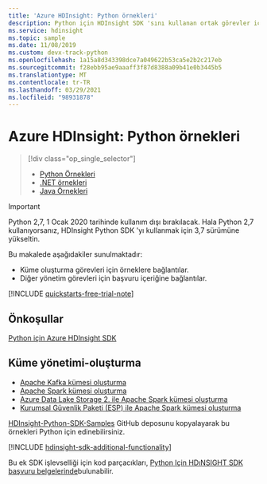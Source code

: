 ```yaml
---
title: 'Azure HDInsight: Python örnekleri'
description: Python için HDInsight SDK 'sını kullanan ortak görevler için GitHub 'da Python örnekleri bulun.
ms.service: hdinsight
ms.topic: sample
ms.date: 11/08/2019
ms.custom: devx-track-python
ms.openlocfilehash: 1a15a8d343398dce7a049622b53ca5e2b2c217eb
ms.sourcegitcommit: f28ebb95ae9aaaff3f87d8388a09b41e0b3445b5
ms.translationtype: MT
ms.contentlocale: tr-TR
ms.lasthandoff: 03/29/2021
ms.locfileid: "98931878"
---
```

# <a name="azure-hdinsight-python-samples"></a>Azure HDInsight: Python örnekleri

> [!div class="op_single_selector"]
> * [Python Örnekleri](hdinsight-sdk-python-samples.md)
> * [.NET örnekleri](hdinsight-sdk-dotnet-samples.md)
> * [Java Örnekleri](hdinsight-sdk-java-samples.md)
<!-- * [Go Examples](hdinsight-sdk-go-samples.md)-->

> [!Important]
> Python 2,7, 1 Ocak 2020 tarihinde kullanım dışı bırakılacak. Hala Python 2,7 kullanıyorsanız, HDInsight Python SDK 'yı kullanmak için 3,7 sürümüne yükseltin.  

Bu makalede aşağıdakiler sunulmaktadır:

* Küme oluşturma görevleri için örneklere bağlantılar.
* Diğer yönetim görevleri için başvuru içeriğine bağlantılar.

[!INCLUDE [quickstarts-free-trial-note](../../includes/quickstarts-free-trial-note.md)]

## <a name="prerequisites"></a>Önkoşullar

[Python için Azure HDInsight SDK](/python/api/overview/azure/hdinsight#sdk-installation)

## <a name="cluster-management---creation"></a>Küme yönetimi-oluşturma

* [Apache Kafka kümesi oluşturma](https://github.com/Azure-Samples/hdinsight-python-sdk-samples/blob/master/samples/create_kafka_cluster_sample.py)
* [Apache Spark kümesi oluşturma](https://github.com/Azure-Samples/hdinsight-python-sdk-samples/blob/master/samples/create_spark_cluster_sample.py)
* [Azure Data Lake Storage 2. ile Apache Spark kümesi oluşturma](https://github.com/Azure-Samples/hdinsight-python-sdk-samples/blob/master/samples/create_hadoop_cluster_with_adls_gen2_sample.py)
* [Kurumsal Güvenlik Paketi (ESP) ile Apache Spark kümesi oluşturma](https://github.com/Azure-Samples/hdinsight-python-sdk-samples/blob/master/samples/create_esp_cluster_sample.py)

[HDInsight-Python-SDK-Samples](https://github.com/Azure-Samples/hdinsight-python-sdk-samples) GitHub deposunu kopyalayarak bu örnekleri Python için edinebilirsiniz.

[!INCLUDE [hdinsight-sdk-additional-functionality](../../includes/hdinsight-sdk-additional-functionality.md)]

Bu ek SDK işlevselliği için kod parçacıkları, [Python Için HDıNSIGHT SDK başvuru belgelerinde](/python/api/overview/azure/hdinsight)bulunabilir.